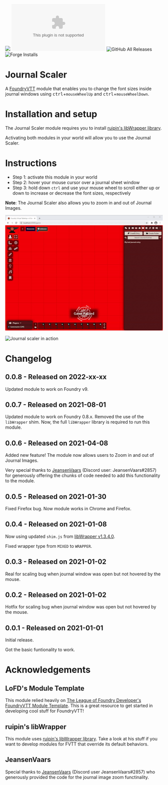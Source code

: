 ![](https://img.shields.io/badge/Foundry-v9-informational)
![Latest Release Download Count](https://img.shields.io/github/downloads/jegasus/journal-scaler/latest/module.zip?label=Downloads+latest+release) 
![GitHub All Releases](https://img.shields.io/github/downloads/jegasus/journal-scaler/total?label=Downloads+total)  
![Forge Installs](https://img.shields.io/badge/dynamic/json?label=Forge%20Installs&query=package.installs&suffix=%25&url=https%3A%2F%2Fforge-vtt.com%2Fapi%2Fbazaar%2Fpackage%2Fjournal-scaler&colorB=4aa94a)


# Journal Scaler
A [FoundryVTT](https://foundryvtt.com/) module that enables you to change the font sizes inside journal windows using <kbd>ctrl</kbd>+`mouseWheelUp` and <kbd>ctrl</kbd>+`mouseWheelDown`.

# Installation and setup
The Journal Scaler module requires you to install [ruipin's libWrapper library](https://github.com/ruipin/fvtt-lib-wrapper). 

Activating both modules in your world will allow you to use the Journal Scaler.

# Instructions
- Step 1: activate this module in your world 
- Step 2: hover your mouse cursor over a journal sheet window
- Step 3: hold down `ctrl` and use your mouse wheel to scroll either up or down to increase or decrease the font sizes, respectively

**Note**: The Journal Scaler also allows you to zoom in and out of Journal Images.

![Journal scaler in action](img/module_in_action.gif)

![Journal scaler in action](img/module_in_action_2.gif)

# Changelog

## 0.0.8 - Released on 2022-xx-xx
Updated module to work on Foundry v9.

## 0.0.7 - Released on 2021-08-01
Updated module to work on Foundry 0.8.x. Removed the use of the `libWrapper` shim. Now, the full `libWrapper` library is required to run this module.

## 0.0.6 - Released on 2021-04-08
Added new feature! The module now allows users to Zoom in and out of Journal Images.

Very special thanks to [JeansenVaars](https://github.com/saif-ellafi) (Discord user: JeansenVaars#2857) for generously offering the chunks of code needed to add this functionality to the module.

## 0.0.5 - Released on 2021-01-30
Fixed Firefox bug. Now module works in Chrome and Firefox.

## 0.0.4 - Released on 2021-01-08
Now using updated `shim.js` from [libWrapper v1.3.4.0](https://github.com/ruipin/fvtt-lib-wrapper/releases/tag/v1.3.4.0).

Fixed wrapper type from `MIXED` to `WRAPPER`.

## 0.0.3 - Released on 2021-01-02
Real for scaling bug when journal window was open but not hovered by the mouse.

## 0.0.2 - Released on 2021-01-02
Hotfix for scaling bug when journal window was open but not hovered by the mouse.

## 0.0.1 - Released on 2021-01-01
Initial release. 

Got the basic funtionality to work.

# Acknowledgements

## LoFD's Module Template
This module relied heavily on [The League of Foundry Developer's FoundryVTT Module Template](https://github.com/League-of-Foundry-Developers/FoundryVTT-Module-Template). This is a great resource to get started in developing cool stuff for FoundryVTT!

## ruipin's libWrapper
This module uses [ruipin's libWrapper library](https://github.com/ruipin/fvtt-lib-wrapper). Take a look at his stuff if you want to develop modules for FVTT that override its default behaviors.

## JeansenVaars
Special thanks to [JeansenVaars](https://github.com/saif-ellafi) (Discord user JeansenVaars#2857) who generously provided the code for the journal image zoom functinality. 

